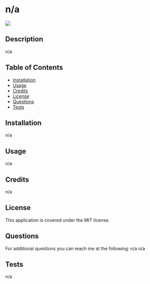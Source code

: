 # n/a 

  ![](https://img.shields.io/badge/MIT-license-yellow)
  
  ## Description
  
  n/a
  
  ## Table of Contents 
  
  
  
  - [Installation](#installation)
  - [Usage](#usage)
  - [Credits](#credits)
  - [License](#license)
  - [Questions](#questions)
  - [Tests](#tests)
  
  ## Installation
  
  n/a
  
  ## Usage
  
  n/a
  
  
  
  
  ## Credits
  
  n/a
  
  ## License
  
  This application is covered under the MIT license.
  
  ## Questions

  For additional questions you can reach me at the following:
  n/a
  n/a

  ## Tests

  n/a
  
  
  
  

